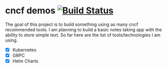 # cncf demos [![Build Status](https://travis-ci.org/agrimrules/cncf.svg?branch=master)](https://travis-ci.org/agrimrules/cncf)
The goal of this project is to build something using as many cncf recommended tools.
I am planning to build a basic notes taking app with the ability to store simple text.
So far here are the list of tools/technologies I am using.

- [x] Kubernetes
- [x] GRPC
- [x] Helm Charts
